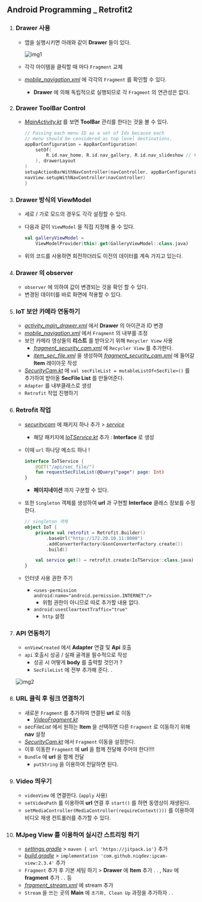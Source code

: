 ## Android Programming _ Retrofit2

1. ### Drawer 사용
    - 앱을 실행시키면 아래와 같이 **Drawer** 들이 있다.

        ![img1]()
    - 각각 아이템을 클릭할 때 마다 `Fragment` 교체
    - *[mobile_navigation.xml](./app/src/main/res/navigation/mobile_navigation.xml)* 에 각각의 `Fragment` 를 확인할 수 있다.
        - **Drawer** 에 의해 독립적으로 실행되므로 각 `Fragment` 의 연관성은 없다.
2. ### Drawer ToolBar Control
    - *[MainActivity.kt](./app/src/main/java/com/example/retrofit2/MainActivity.kt)* 를 보면 **ToolBar** 관리를 한다는 것을 볼 수 있다.

        ```Kotlin
        // Passing each menu ID as a set of Ids because each
        // menu should be considered as top level destinations.
        appBarConfiguration = AppBarConfiguration(
            setOf(
                R.id.nav_home, R.id.nav_gallery, R.id.nav_slideshow // 빠뜨리면 안된다 . . .!
            ), drawerLayout
        )
        setupActionBarWithNavController(navController, appBarConfiguration)
        navView.setupWithNavController(navController)
        }
        ```
3. ### Drawer 방식의 ViewModel
    - 세로 / 가로 모드의 경우도 각각 설정할 수 있다.
    - 다음과 같이 `ViewModel` 을 직접 지정해 줄 수 있다.

        ```Kotlin
        val galleryViewModel =
            ViewModelProvider(this).get(GalleryViewModel::class.java)
        ```
    - 위의 코드를 사용하면 회전하더라도 이전의 데이터를 계속 가지고 있는다.
4. ### Drawer 의 observer
    - `observer` 에 의하여 값이 변경되는 것을 확인 할 수 있다.
    - 변경된 데이터를 바로 화면에 적용할 수 있다.
5. ### IoT 보안 카메라 연동하기
    - *[activity_main_drawer.xml](./app/src/main/res/menu/activity_main_drawer.xml)* 에서 **Drawer** 의 아이콘과 ID 변경
    - *[mobile_navigation.xml](./app/src/main/res/navigation/mobile_navigation.xml)* 에서 `Fragment` 의 내부를 조정
    - 보안 카메라 영상들의 **리스트** 를 받아오기 위해 `Recycler View` 사용
        - *[fragment_security_cam.xml](./app/src/main/res/layout/fragment_security_cam.xml)* 에 `Recycler View` 를 추가한다.
        - *[item_sec_file.xml](./app/src/main/res/layout/item_sec_file.xml)* 을 생성하여 *[fragment_security_cam.xml](./app/src/main/res/layout/fragment_security_cam.xml)* 에 들어갈 **Item** 레이아웃 작성
    - *[SecurityCam.kt](./app/src/main/java/com/example/retrofit2/ui/securitycam/SecurityCam.kt)* 에 `val secFileList = mutableListOf<SecFile>()` 를 추가하여 받아올 **SecFile List** 를 만들어준다.
    - `Adapter` 를 내부클래스로 생성
    - `Retrofit` 작업 진행하기
6. ### Retrofit 작업
    - *[securitycam](./app/src/main/java/com/example/retrofit2/ui/securitycam)* 에 패키지 하나 추가 > *[service](./app/src/main/java/com/example/retrofit2/ui/securitycam/service)*
        - 해당 패키지에 *[IoTService.kt](./app/src/main/java/com/example/retrofit2/ui/securitycam/service/IoTService.kt)* 추가 : **Interface** 로 생성
    - 이때 `url` 하나당 메소드 하나 !

        ```Kotlin
        interface IoTService {
            @GET("/api/sec_file/")
            fun requestSecFileList(@Query("page") page: Int)
        }
        ```
        - **페이지네이션** 까지 구분할 수 있다.
    - 또한 `Singleton` 객체를 생성하여 **url** 과 구현할 **Interface** 클래스 정보를 수정한다.

        ```Kotlin
        // singleton 객체
        object IoT {
            private val retrofit = Retrofit.Builder()
                .baseUrl("http://172.20.10.11:8000")
                .addConverterFactory(GsonConverterFactory.create())
                .build()

            val service get() = retrofit.create(IoTService::class.java)
        }
        ```
    - 인터넷 사용 권한 주기
        - `<uses-permission android:name="android.permission.INTERNET"/>`
            - 위험 권한이 아니므로 따로 추가할 내용 없다.
        - `android:usesCleartextTraffic="true"`
            - `http` 설정
7. ### API 연동하기
    - `onViewCreated` 에서 **Adapter** 연결 및 **Api** 호출
    - `api` 호출시 성공 / 실패 골격을 필수적으로 작성
        - 성공 시 어떻게 **body** 를 출력할 것인가 ?
        - `SecFileList` 에 전부 추가해 준다. .

    ![img2]()
8. ### URL 클릭 후 링크 연결하기
    - 새로운 `Fragment` 를 추가하여 연결된 **url** 로 이동
        - *[VideoFragment.kt](./app/src/main/java/com/example/retrofit2/ui/securitycam/VideoFragment.kt)*
    - *secFileList* 에서 원하는 **Item** 을 선택하면 다른 `Fragment` 로 이동하기 위해 **nav** 설정
    - *[SecurityCam.kt](./app/src/main/java/com/example/retrofit2/ui/securitycam/SecurityCam.kt)* 에서 `Fragment` 이동을 설정한다.
    - 이후 이동한 `Fragment` 에 **url** 을 함께 전달해 주어야 한다!!!!
    - `Bundle` 에 **url** 을 함께 전달
        - `putString` 을 이용하여 전달하면 된다.
9. ### Video 띄우기
    - `videoView` 에 연결한다. (`apply` 사용)
    - `setVideoPath` 를 이용하여 **url** 연결 후 `start()` 를 하면 동영상이 재생된다.
    - `setMediaController(MediaController(requireContext()))` 를 이용하여 비디오 재생 컨트롤러를 추가할 수 있다.
10. ### MJpeg View 를 이용하여 실시간 스트리밍 하기
    - *[settings.gradle](./settings.gradle)* > `maven { url 'https://jitpack.io'}` 추가
    - *[build.gradle](./app/build.gradle)* > `implementation 'com.github.niqdev:ipcam-view:2.3.4'` 추가
    - `Fragment` 추가 후 기본 세팅 하기 > **Drawer** 에 **Item** 추가 . . , Nav 에 **fragment** 추가 . . 등
    - *[fragment_stream.xml](./app/src/main/res/layout/fragment_stream.xml)* 에 stream 추가
    - `Stream` 을 쓰는 곳의 **Main** 에 `초기화, Clean Up` 과정을 추가하자 . .